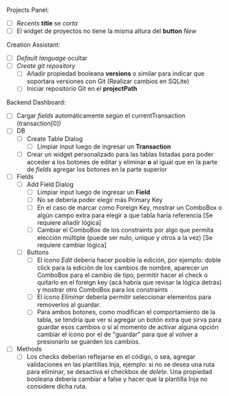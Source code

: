 Projects Panel:
- [ ] *Recents* **title** se *corta*
- [ ] El widget de proyectos no tiene la misma altura del **button** *New*

Creation Assistant:
- [ ] *Default language* ocultar
- [ ] *Create git repository* 
	- [ ] Añadir propiedad booleana **versions** o similar para indicar que soportara versiones con Git (Realizar cambios en SQLite)
	- [ ] Iniciar repositorio Git en el **projectPath**

Backend Dashboard:
- [ ] Cargar *fields* automáticamente según el currentTransaction (transaction[0])
- [ ] DB
	- [ ] Create Table Dialog
		- [ ] Limpiar input luego de ingresar un **Transaction**
	- [ ] Crear un widget personalizado para las tablas listadas para poder acceder a los botones de editar y eliminar **o** al igual que en la parte de *fields* agregar los botones en la parte superior
- [ ] Fields
	- [ ] Add Field Dialog
		- [ ] Limpiar input luego de ingresar un **Field**
		- [ ] No se debería poder elegir más Primary Key
		- [ ] En el caso de marcar como Foreign Key, mostrar un ComboBox o algún campo extra para elegir a que tabla haría referencia [Se requiere añadir lógica]
		- [ ] Cambiar el ComboBox de los constraints por algo que permita elección múltiple (puede ser nulo, unique y otros a la vez) [Se requiere cambiar lógica]
	- [ ] Buttons
		- [ ] El ícono *Edit* debería hacer posible la edición, por ejemplo: doble click para la edición de los cambios de nombre, aparecer un ComboBox para el cambio de tipo, permitir hacer el check o quitarlo en el foreign key (acá habría que revisar la lógica detrás) y mostrar otro ComboBox para los constraints
		- [ ] El ícono *Eliminar* debería permitir seleccionar elementos para removerlos al guardar.
		- [ ] Para ambos botones, como modifican el comportamiento de la tabla, se tendría que ver si agregar un botón extra que sirva para guardar esos cambios o si al momento de activar alguna opción cambiar el ícono por el de "guardar" para que al volver a presionarlo se guarden los cambios.
- [ ] Methods
	- [ ] Los checks deberían reflejarse en el código, o sea, agregar validaciones en las plantillas Inja, ejemplo: si no se desea una ruta para eliminar, se desactiva el checkbox de *delete*. Una propiedad booleana debería cambiar a false y hacer que la plantilla Inja no considere dicha ruta.